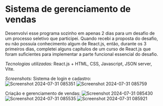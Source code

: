 # Sistema de gerenciamento de vendas

Desenvolvi esse programa sozinho em apenas 2 dias para um desafio de um processo seletivo que participei. Quando recebi a proposta do desafio, eu não possuía conhecimento algum de React.js, então, durante os 3 primeiros dias, completei alguns capítulos de um curso de React.js que foram suficientes para implementar a parte funcional essencial do desafio.

*Tecnologias utilizadas:* React.js + HTML, CSS, Javascript, JSON server, Vite.

*Screenshots:*
Sistema de login e cadastro:
![Screenshot 2024-07-31 085351](https://github.com/user-attachments/assets/2f579b2b-da55-4ea0-83d5-ae514a823c7c)
![Screenshot 2024-07-31 085759](https://github.com/user-attachments/assets/73a49b91-dde0-4ac6-8210-c83da8d4ff47)

Criação e gerenciamento de vendas:
![Screenshot 2024-07-31 085430](https://github.com/user-attachments/assets/489591a2-4998-4699-99ed-24b5194d0fba)
![Screenshot 2024-07-31 085535](https://github.com/user-attachments/assets/bae41eb7-c6dd-4ac7-b812-46ed2d50291b)
![Screenshot 2024-07-31 085921](https://github.com/user-attachments/assets/5d037b89-464a-4a24-ad9e-2f9000693238)


